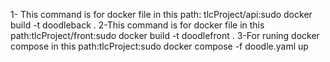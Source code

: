 1- This command is for docker file in this path: tlcProject/api:sudo docker build -t doodleback .
2-This command is for docker file in this path:tlcProject/front:sudo docker build -t doodlefront .
3-For runing docker compose in this path:tlcProject:sudo docker compose -f doodle.yaml up
